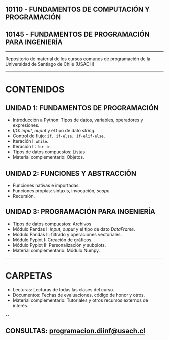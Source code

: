 ## 10110 - FUNDAMENTOS DE COMPUTACIÓN Y PROGRAMACIÓN
## 10145 - FUNDAMENTOS DE PROGRAMACIÓN PARA INGENIERÍA

---

Repositorio de material de los cursos comunes de programación de la Universidad de Santiago de Chile (USACH)

---

# CONTENIDOS

## UNIDAD 1: FUNDAMENTOS DE PROGRAMACIÓN
* Introducción a Python: Tipos de datos, variables, operadores y expresiones. 
* I/O: *input*, *ouput* y el tipo de dato *string*.
* Control de flujo: `if, if-else, if-elif-else.`
* Iteración I: `while`.
* Iteración II: `for-in`.
* Tipos de datos compuestos: Listas.
* Material complementario: Objetos.

## UNIDAD 2: FUNCIONES Y ABSTRACCIÓN
* Funciones nativas e importadas.
* Funciones propias: sintaxis, invocación, *scope*.
* Recursión.


## UNIDAD 3: PROGRAMACIÓN PARA INGENIERÍA
* Tipos de datos compuestos: Archivos
* Módulo Pandas I: *input*, *ouput* y el tipo de dato *DataFrame*.
* Módulo Pandas II: filtrado y operaciones vectoriales.
* Módulo Pyplot I: Creación de gráficos.
* Módulo Pyplot II: Personalización y subplots.
* Material complementario: Módulo Numpy.

---

# CARPETAS
* Lecturas: Lecturas de todas las clases del curso.
* Documentos: Fechas de evaluaciones, código de honor y otros.
* Material complementario: Tutoriales y otros recursos externos de interés. 

--

## CONSULTAS: programacion.diinf@usach.cl
